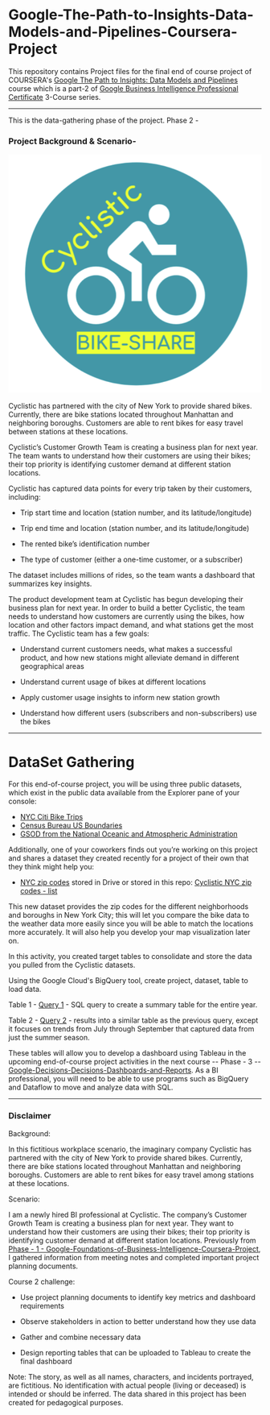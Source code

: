 # Google-The-Path-to-Insights-Data-Models-and-Pipelines-Coursera-Project

This repository contains Project files for the final end of course project of COURSERA's [Google The Path to Insights: Data Models and Pipelines](https://www.coursera.org/learn/the-path-to-insights-data-models-and-pipelines) course which is a part-2 of [Google Business Intelligence Professional Certificate](https://www.coursera.org/professional-certificates/google-business-intelligence) 3-Course series.

---

This is the data-gathering phase of the project. Phase 2 - 

### Project Background & Scenario- 

![Cyclistic](https://github.com/jivaniyash/Google-The-Path-to-Insights-Data-Models-and-Pipelines-Coursera-Project/blob/main/_images/_Cyclistic.png)

Cyclistic has partnered with the city of New York to provide shared bikes. Currently, there are bike stations located throughout Manhattan and neighboring boroughs. Customers are able to rent bikes for easy travel between stations at these locations.

Cyclistic’s Customer Growth Team is creating a business plan for next year. The team wants to understand how their customers are using their bikes; their top priority is identifying customer demand at different station locations.

Cyclistic has captured data points for every trip taken by their customers, including:

- Trip start time and location (station number, and its latitude/longitude)

- Trip end time and location (station number, and its latitude/longitude)

- The rented bike’s identification number

- The type of customer (either a one-time customer, or a subscriber)

The dataset includes millions of rides, so the team wants a dashboard that summarizes key insights. 

The product development team at Cyclistic has begun developing their business plan for next year. In order to build a better Cyclistic, the team needs to understand how customers are currently using the bikes, how location and other factors impact demand, and what stations get the most traffic. The Cyclistic team has a few goals:

- Understand current customers needs, what makes a successful product, and how new stations might alleviate demand in different geographical areas

- Understand current usage of bikes at different locations 

- Apply customer usage insights to inform new station growth

- Understand how different users (subscribers and non-subscribers) use the bikes

---

# DataSet Gathering

For this end-of-course project, you will be using three public datasets, which exist in the public data available from the Explorer pane of your console: 

- [NYC Citi Bike Trips](https://console.cloud.google.com/marketplace/details/city-of-new-york/nyc-citi-bike)
- [Census Bureau US Boundaries](https://console.cloud.google.com/marketplace/product/united-states-census-bureau/us-geographic-boundaries)
- [GSOD from the National Oceanic and Atmospheric Administration](https://console.cloud.google.com/marketplace/details/noaa-public/gsod)

Additionally, one of your coworkers finds out you’re working on this project and shares a dataset they created recently for a project of their own that they think might help you: 
- [NYC zip codes](https://docs.google.com/spreadsheets/d/1IIbH-GM3tdmM5tl56PHhqI7xxCzqaBCU0ylItxk_sy0/template/preview#gid=806359255) stored in Drive or stored in this repo: [Cyclistic NYC zip codes - list](https://github.com/jivaniyash/Google-The-Path-to-Insights-Data-Models-and-Pipelines-Coursera-Project/blob/main/Cyclistic%20NYC%20zip%20codes%20-%20list.csv)

This new dataset provides the zip codes for the different neighborhoods and boroughs in New York City; this will let you compare the bike data to the weather data more easily since you will be able to match the locations more accurately. It will also help you develop your map visualization later on.  

In this activity, you created target tables to consolidate and store the data you pulled from the Cyclistic datasets. 

Using the Google Cloud's BigQuery tool, create project, dataset, table to load data. 

Table 1 - [Query 1](https://github.com/jivaniyash/Google-The-Path-to-Insights-Data-Models-and-Pipelines-Coursera-Project/blob/main/SQL_BigQuery.sql) - SQL query to create a summary table for the entire year.

Table 2 - [Query 2](https://github.com/jivaniyash/Google-The-Path-to-Insights-Data-Models-and-Pipelines-Coursera-Project/blob/main/SQL_BigQuery.sql) - results into a similar table as the previous query, except it focuses on trends from July through September that captured data from just the summer season.

These tables will allow you to develop a dashboard using Tableau in the upcoming end-of-course project activities in the next course -- Phase - 3 -- [Google-Decisions-Decisions-Dashboards-and-Reports](https://github.com/jivaniyash/Google-Decisions-Decisions-Dashboards-and-Reports-Coursera-Project). As a BI professional, you will need to be able to use programs such as BigQuery and Dataflow to move and analyze data with SQL. 

---

### Disclaimer 
Background: 

In this fictitious workplace scenario, the imaginary company Cyclistic has partnered with the city of New York to provide shared bikes. Currently, there are bike stations located throughout Manhattan and neighboring boroughs. Customers are able to rent bikes for easy travel among stations at these locations. 

Scenario:

I am a newly hired BI professional at Cyclistic. The company’s Customer Growth Team is creating a business plan for next year. They want to understand how their customers are using their bikes; their top priority is identifying customer demand at different station locations. Previously from [Phase - 1 - Google-Foundations-of-Business-Intelligence-Coursera-Project](https://github.com/jivaniyash/Google-Foundations-of-Business-Intelligence-Coursera-Project), I gathered information from meeting notes and completed important project planning documents. 

Course 2 challenge:

- Use project planning documents to identify key metrics and dashboard requirements

- Observe stakeholders in action to better understand how they use data

- Gather and combine necessary data

- Design reporting tables that can be uploaded to Tableau to create the final dashboard

Note: The story, as well as all names, characters, and incidents portrayed, are fictitious. No identification with actual people (living or deceased) is intended or should be inferred. The data shared in this project has been created for pedagogical purposes.
